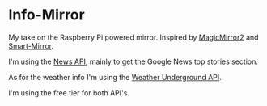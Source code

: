 # Info-Mirror
My take on the Raspberry Pi powered mirror.
Inspired by [MagicMirror2](https://github.com/MichMich/MagicMirror) and [Smart-Mirror](https://github.com/HackerHouseYT/Smart-Mirror).

I'm using the [News API](https://newsapi.org/google-news-api), mainly to get the Google News top stories section. 

As for the weather info I'm using the [Weather Underground API](https://www.wunderground.com/weather/api/).

I'm using the free tier for both API's. 
